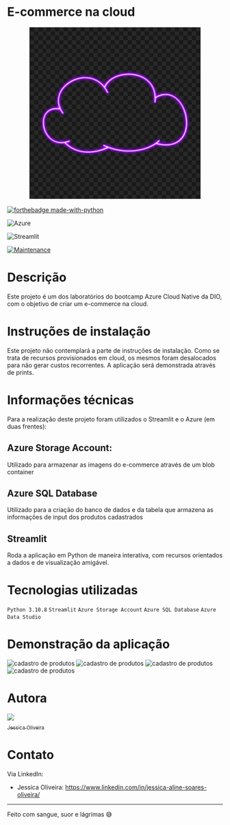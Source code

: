 # E-commerce na cloud

<div align="center">
  <img src="https://raw.githubusercontent.com/jessicaalines/ecommerce-cloud/refs/heads/main/src/assets/purple_cloud.png" alt="nuvem neon roxa" width="400"/>
</div>


[![forthebadge made-with-python](http://ForTheBadge.com/images/badges/made-with-python.svg)](https://www.python.org/)

![Azure](https://img.shields.io/badge/azure-%230072C6.svg?style=for-the-badge&logo=microsoftazure&logoColor=white)

![Streamlit](https://img.shields.io/badge/Streamlit-%23FE4B4B.svg?style=for-the-badge&logo=streamlit&logoColor=white)

[![Maintenance](https://img.shields.io/badge/Maintained%3F-no-red.svg)](https://bitbucket.org/lbesson/ansi-colors)

# Descrição
Este projeto é um dos laboratórios do bootcamp Azure Cloud Native da DIO, com o objetivo de criar um e-commerce na cloud.

# Instruções de instalação
Este projeto não contemplará a parte de instruções de instalação. Como se trata de recursos provisionados em cloud, os mesmos foram desalocados para não gerar custos recorrentes. A aplicação será demonstrada através de prints.

# Informações técnicas
Para a realização deste projeto foram utilizados o Streamlit e o Azure (em duas frentes): </br>
## Azure Storage Account:
Utilizado para armazenar as imagens do e-commerce através de um blob container
## Azure SQL Database
Utilizado para a criação do banco de dados e da tabela que armazena as informações de input dos produtos cadastrados
## Streamlit
Roda a aplicação em Python de maneira interativa, com recursos orientados a dados e de visualização amigável.

# Tecnologias utilizadas

```Python 3.10.8```
```Streamlit```
```Azure Storage Account```
```Azure SQL Database```
```Azure Data Studio```


# Demonstração da aplicação

<img src="src/assets/overview.png" alt="cadastro de produtos" />
<img src="src/assets/list_products.png" alt="cadastro de produtos" />
<img src="src/assets/products_2.png" alt="cadastro de produtos" />
<img src="src/assets/products_3.png" alt="cadastro de produtos" />


# Autora

[<img loading="lazy" src="https://avatars.githubusercontent.com/u/97490698?v=4" width=115><br><sub>Jessica Oliveira</sub>](https://github.com/jessicaalines)



# Contato

Via LinkedIn:

* Jessica Oliveira: https://www.linkedin.com/in/jessica-aline-soares-oliveira/


---


Feito com sangue, suor e lágrimas 😅







